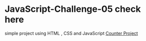 # JavaScript-Challenge-05 check here
simple project using HTML , CSS and JavaScript  <a href="#">Counter Project</a>
 

